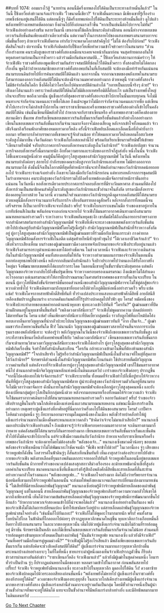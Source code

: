 ##บทที่ 1074: ออมแรงไว้สู้
“นายท่าน ตอนนี้มีครึ่งเทพลงไปใต้ดินเป็นระยะทางเก้าหมื่นลี้แล้ว!”
ในวันนี้ ปี้ชิงเยวี่ยส่งข่าวมาแจ้งแก่จ้าวเฟิง
‘ไวขนาดนี้เชียว?’
จ้าวเฟิงตื่นตระหนก
มีเพียงเขาที่รู้เรื่องร่างเทพซึ่งซ่อนอยู่แสนลี้ใต้ดิน แต่ตอนนี้จู่ๆ ก็มีครึ่งเทพแห่ลงไปใต้ดินเป็นระยะทางห้าหมื่นลี้แล้ว
ดูไปแล้วพลังเทพที่ร่างเทพสาดซัดออกมา ยิ่งผ่านไปก็ยิ่งอ่อนแรงเร็วขึ้น
“หากเป็นเช่นนี้ต่อไปอาจจะไม่ทัน!”
จ้าวเฟิงเอ่ยอย่างเคร่งขรึม
หลายวันมานี้ เขาเอาแต่ใช้ผลึกเซียนระดับล่างฝึกตน ตอนนี้ห่างจากขอบเขตเทวาเร้นลับชั้นต้นเพียงแค่ก้าวเดียวเท่านั้น
แต่ความเร็วในการสลายไปของแสงเทพตรงสนามรบอาจจะเพิ่มขึ้นเรื่อยๆ ถ้าหากจ้าวเฟิงยืดยาด เท่ากับว่าจะพลาดโอกาสสำคัญไป
“ไม่ได้ ต้องรีบไปก่อน!”
จ้าวเฟิงตัดสินใจแล้ว
ต่อจากนั้น จ้าวเฟิงจึงติดต่อกับปี้ชิงเยวี่ยเพื่อทำความเข้าใจข่าวคราวในสนามรบ
“ส่วนเรื่องร่างเทพ คนระดับสูงของราชวงศ์ทั้งสองเหมือนจะเคยเจอหน้ากันมาก่อน จนสุดท้ายตกลงกันให้หยุดสงครามก่อนเป็นการชั่วคราว แล้วร่วมมือกันค้นหาสมบัติ…”
ปี้ชิงเยวี่ยเล่าสถานการณ์คร่าวๆ ให้จ้าวเฟิงฟัง
ราชวงศ์ทั้งสองพูดเพียงร่วมกันสำรวจสมบัติที่ซ่อนไว้ใต้ดินชั่วคราว ทั้งสองฝ่ายไม่ได้ตกลงเรื่องอื่น พูดได้ว่าถ้าหากสมาชิกของราชวงศ์ทั้งสองพบกันในที่เก็บสมบัติ จะต้องลงมือทำร้ายกันแน่นอน
สนามรบบนดินย้ายไปที่การค้นหาสมบัติใต้ดินแล้ว
นอกจากนั้น จากอาณาเขตของพลังเทพในสนามรบ ก็สามารถมองออกว่าคลังสมบัติใต้ดินจะต้องมีจำนวนมหาศาลอย่างมาก
ด้วยเหตุนี้ ราชวงศ์ทั้งสองจึงไม่มีข้อจำกัดอื่นใดอีก ซึ่งก็คือไม่ว่าใครก็ลงไปค้นหาสบัติด้านล่างได้
“กลายเป็นแบบนี้จริงๆ ด้วย!”
จ้าวเฟิงเดาได้นานแล้ว
เพราะว่าคลังสมบัติใต้ดินไม่ใช่มิติเอกเทศหรือมิติลี้ลับอะไร แต่เป็นร่างเทพยิ่งใหญ่เกินจะเปรียบ
พอถึงเวลานั้น ผู้แข็งแกร่งที่สุดของราชวงศ์ทั้งสองจะเข้าไปภายในนั้นแทบทุกคน จึงไม่มีหนทางจะจำกัดจำนวนคนและรายชื่อได้เลย
ถึงแม้จะพูดว่าไม่มีการจำกัดจำนวนคนและรายชื่อ แต่เซียนทั่วไปเกรงว่าจะไม่กล้าเข้าไปภายใน
เพราะราชาเซียนและครึ่งเทพของราชวงศ์ทั้งสองต่างก็เข้าไปในคลังสมบัติใต้ดิน เช่นนั้นเซียนที่มีพลังทั่วไป ถ้าหากเจอกับราชาเซียนหรือ ครึ่งเทพของราชวงศ์ก็คงต้องตายสถานเดียว
ขั้นเทพ สำหรับเซียนขอบเขตเทวาเร้นลับชั้นแรกเริ่มหรือชั้นต้นแล้วยังห่างไกลอย่างมาก เซียนในขอบเขตเทวาเร้นลับชั้นแรกเริ่มจำนวนมากจึงอาจไม่ลองเสี่ยงดู
หลังจากเข้าใจทั้งหมดแล้ว จ้าวเฟิงจึงมาถึงเรือนพักอาศัยของหมอเทวดาอวี้หลิง
ครั้งนี้จ้าวเฟิงหยิบเลือดและเลือดเนื้อที่ล้ำค่ายิ่งกว่าออกมา ทรัพยากรล้ำค่าบรรพกาลที่เขาพอจะรู้จักส่วนน้อย ทำให้หมอเทวดาอวี้หลิงหลอมโอสถวิเศษระดับสูงได้มากขึ้น
เจ็ดวันต่อมา จ้าวเฟิงเก็บโอสถเหล่านี้ไป พร้อมกับเรียกเซียนราตรีทมิฬให้เข้าพบ
“เซียนราตรีทมิฬ จงรีบประกาศภารกิจลอบสังหารคนระดับสูงในวังเก้านิรย!”
จ้าวเฟิงเอ่ยบัญชา
จำนวนภารกิจลอบสังหารครั้งนี้มากมายนัก อีกทั้งความยากและระดับของภารกิจก็สูงส่งยิ่ง
หนึ่งในนั้น จ้าวเฟิงได้ชี้เฉพาะคนผู้หนึ่งด้วย คนผู้นั้นก็คือผู้อาวุโสสูงสุดของสำนักวิญญาณทมิฬ
ในวันนี้ พลังเทพในสนามรบกำลังค่อยๆ สลายไป กำลังรบของคนระดับสูงจากวังเก้านิรยและครึ่งเทพ ไม่มีทางออกจากสนามรบมาได้ ดังนั้นนี่จึงเป็นโอกาสดีที่สุดที่ตำหนักราชันจะทำให้พลังอำนาจของวังเก้านิรยลดน้อยถอยลงไป
จ้าวเฟิงกระจ่างแจ้งอย่างยิ่ง ถึงเขาจะไม่ลงมือกับวังเก้านิรยก่อน แต่หากรอหลังจากการขุดสมบัติในร่างเทพจบลง คนระดับสูงของวังเก้านิรยรวมไปถึงครึ่งเทพต้องลงมือจัดการตำหนักราชันอย่างแน่นอน
ในวันหนึ่ง หอสังหารเดียวดายประกาศภารกิจลอบสังหารที่มีรางวัลมหาศาล ส่วนคนที่ต้องไปสังหารล้วนเป็นสมาชิกคนสำคัญในระดับสูงของวังเก้านิรยและขั้วอำนาจในสังกัด
บรรดามือสังหารจะต้องคอยดูโอกาสด้วย ในเวลานี้ ความสนใจส่วนมากของวังเก้านิรยถูกดึงดูดจากคลังสมบัติใต้สนามรบ ด้วยเหตุนี้มือสังหารจำนวนมากจึงรับภารกิจ เสี่ยงอันตรายลองดูสักครั้ง
หลังจากสั่งการทั้งหมดนี้จนเสร็จสรรพ ก็เป็นเวลาที่จ้าวเฟิงจะจากไปแล้ว
พรึ่บ!
จ้าวเฟิงโบกเกราะแขนในมือ ร่างของเขาอยู่ภายในเงาทับซ้อนสีเงินเข้ม พลันอ่อนจางลงก่อนจะหายไป
จ้าวเฟิงใช้มนตราอากาศเดินทางมาถึงสนามรบมณฑลหลานอย่างรวดเร็ว
ระหว่างทาง จ้าวเฟิงพลันหยุดชะงัก เขาสัมผัสได้ถึงกลิ่นอายการอำพรางกายจากสำนักศาสตร์มารอย่างสำนักวิญญาณทมิฬ
จ้าวเฟิงที่เพิ่งจะทะลวงขอบเขตพลังเทวาเร้นลับชั้นต้น เข้าไปปะปนอยู่กับสำนักวิญญาณทมิฬโดยไม่รู้เนื้อรู้ตัว
สำนักวิญญาณทมิฬเป็นสำนักที่จ้าวหวางสังกัดอยู่ ผู้อาวุโสสูงสุดของสำนักวิญญาณทมิฬเป็นผู้เฒ่าผมขาวที่ร่วมมือกับเซียนเกราะดำ กางค่ายกลวิญญาณทมิฬล้อมสังหารจ้าวเฟิงในอดีต แต่สุดท้ายก็หนีหัวซุกหัวซุนไป
“ได้เวลาเอาชีวิตเจ้าแล้ว!”
จ้าวเฟิงหัวเราะเสียงเหี้ยม
บนร่างของผู้เฒ่าผมขาวมีดวงตาเทพจับเป้าหมายของจ้าวเฟิงประทับอยู่นานแล้ว จ้าวเฟิงจึงสามารถระบุตำแหน่งของเขาได้อย่างชัดเจน
ในช่วงเวลาหนึ่ง จ้าวเฟิงและจ้าวหวางเดินสวนกันในสำนักวิญญาณทมิฬ คนทั้งสองลอบยิ้มให้กัน
จ้าวหวางทำตามแผนการของจ้าวเฟิงในตอนนั้น ออกท่องยุทธภพไปช่วงหนึ่ง หลังจากกลับมาถึงสำนักแล้ว จึงป่าวประกาศไปว่าตนเองได้รับโอกาสยิ่งใหญ่มา จึงพัฒนาขอบเขตพลังได้แบบก้าวกระโดด
ในตอนนี้เขาอยู่ในขั้นราชันระดับสุดยอด แต่พลังวิญญาณของจ้าวหวางกลับไปถึงขั้นปฐมเซียน
จ้าวหวางครอบครองเนตรมรณะ ถึงแม้เขาไม่ได้สำแดงอะไรออกมา แต่เนตรมรณะทำให้การฝึกปราณมรณะในศาสตร์ซากศพของเขาราบรื่นเกินจะเปรียบ ในตอนนี้ ผู้อาวุโสที่มีพลังขั้นจักรพรรดิชั้นยอดส่วนหนึ่งของสำนักวิญญาณทมิฬอาจจะไม่ใช่คู่ต่อสู้ของจ้าวหวางด้วยซ้ำไป
จ้าวเฟิงเดินทางมาถึงหุบเขาที่อบอวลไปด้วยไอภูติผีแห่งหนึ่งอย่างรวดเร็ว
พรึ่บ แซ่ด แซ่ด!
จ้าวเฟิงโคจรกายสายฟ้าศักดิ์สิทธิ์ทันที ทั่วร่างเปล่งประกายแสงทองสายฟ้าศักดิ์สิทธิ์ ลายอัสนีสีเหลืองเข้มปรากฏขึ้นบนร่าง แรงกดดันแก่นพลังที่ไร้รูปร่างปกคลุมไปทั่วฟ้า
ตุบ โครม!
หมัดหนึ่งของจ้าวเฟิงปะทะทำลายขอบเขตค่ายกลด้านหน้าหุบเขา พุ่งทะลวงเข้าไปทันที
“ใครกัน?”
ผู้เฒ่าผมขาวที่ปิดด่านฝึกตนอยู่ในหุบเขาตื่นขึ้นทันที
“เพลิงดวงตาอัสนีเทวะ!”
จ้าวเฟิงไม่พูดมากความ ปลดปล่อยท่าไม้ตายทันควัน
โครม แซ่ด!
เห็นเพียงตราอัสนีเทวะที่บิดเบี้ยวกลุ่มหนึ่ง ราวกับลูกไฟที่เผาไหม้บิดโค้ง หอบเอากลิ่นอายวิญญาณที่น่ากลัวปะทะไปบนวิญญาณของผู้เฒ่าผมขาวทันที
“อ๊าก เป็นเจ้า…”
ผู้เฒ่าผมขาวร้องโหยหวนขึ้นทันใด
ฟิ้ว!
ไม่นานนัก วิญญาณของผู้เฒ่าผมขาวสลายไปจนสิ้นจากการระเบิดรุนแรงของพลังอัสนีเทวะ
จะต้องรู้ว่า พลังวิญญาณในวันนี้ของจ้าวเฟิงถึงขอบเขตเทวาเร้นลับชั้นสูง แม้กระทั่งราชาเซียนอวี่หลิงยังเคยพ่ายแพ้ให้กับ ‘เพลิงดวงตาอัสนีเทวะ’ เซียนขอบเขตเทวาเร้นลับชั้นแรกเริ่มจะต้านทานวิชาดวงตาวิญญาณอัสนีเทวะของจ้าวเฟิงได้อย่างไร
ผู้อาวุโสสูงสุดของสำนักวิญญาณทมิฬเกิดเรื่องขึ้น จึงทำให้ทั้งสำนักสั่นสะเทือน
“ใครกัน กล้าทะลวงเข้ามาในพื้นที่ต้องห้ามของสำนักวิญญาณทมิฬ?”
“ใจกล้าเสียจริง ไม่รู้หรือว่าสำนักวิญญาณทมิฬเป็นหนึ่งในขั้วอำนาจที่ใหญ่ที่สุดภายใต้วังเก้านิรย?”
จักรพรรดิส่วนหนึ่งในสำนักวิญญาณทมิฬตะโกนก่นด่า ใช้ประสาทสัมผัสวิญญาณกวาดผ่านทันที
แต่หลังจากที่จ้าวเฟิงสังหารผู้อาวุโสสูงสุดของสำนักวิญญาณทมิฬ เขาก็ใช้มนตราอากาศหนีไป
ด้านนอกตำหนักจิตวิญญาณหลักแห่งหนึ่งในดินแดนทวีป เงาร่างของจ้าวเฟิงค่อยๆ ปรากฏขึ้น
“จากนี้ไปคงต้องยกให้เจ้าจัดการแล้ว!”
จ้าวเฟิงระบายยิ้ม
ทั้งหมดที่จ้าวเฟิงทำไปก็เพื่อปูทางให้จ้าวหวาง
ทันทีที่ผู้อาวุโสสูงสุดของสำนักวิญญาณทมิฬตาย ผู้นำระดับสูงของวังเก้านิรยรวมตัวกันอยู่ที่สนามรบ จึงไม่มีเวลาว่างมาจัดการ ดังนั้นภายในสำนักวิญญาณทมิฬจะต้องเลือกผู้อาวุโสสูงสุดคนหนึ่ง และยังต้องเปลี่ยนกลุ่มผู้อาวุโสเป็นอีกกลุ่มหนึ่งด้วย
หลังจากมอบหมายเรื่องทั้งหมดให้จ้าวหวางแล้ว จ้าวเฟิงจึงใช้มนตราอากาศเดินทางไปที่สนามรบมณฑลหลานอย่างรวดเร็ว
หลายวันต่อมา!
พรึ่บ!
ร่างของจ้าวเฟิงปรากฏขึ้นในบริเวณใกล้เคียงเมืองแห่งหนึ่งแถวสนามรบมณฑลหลาน
แต่ขณะนี้เมืองรกร้างเป็นอย่างมาก เหตุเพราะผู้แข็งแกร่งที่อาศัยอยู่ที่นี่มากกว่าครึ่งลงไปใต้ดินของสนามรบ
โครม!
เงาปีศาจโลหิตม่วงกลุ่มหนึ่ง จู่ๆ ก็ทะยานออกมาจากมุมใดมุมหนึ่งของในเมือง พลังชั่วร้ายบ้าคลั่งทำให้ผู้แข็งแกร่งจำนวนมากในเมืองตื่นตระหนกและหวาดกลัว
“ข้าคิดว่าเจ้าจะไม่มาแล้วเสียอีก?”
หนานกงเซิ่งมองประเมินจ้าวเฟิงอย่างสนใจ
ถึงแม้เขาจะรู้ว่าจ้าวเฟิงครอบครองมนตราอากาศ จะเดินทางตามมาก็ง่ายดาย แต่คลังสมบัติใต้สนามรบก็อันตรายอย่างมาก เซียนขอบเขตเทวาเร้นลับชั้นแรกเริ่มและชั้นต้นทั่วไปยังไม่คิดจะเข้าไปภายใน
แต่จ้าวเฟิงมีความแค้นกับวังเก้านิรย ถ้าหากเจอกับราชาเซียนหรือครึ่งเทพของวังเก้านิรย จะต้องตายโดยไม่ต้องสงสัย
“พลังของเจ้า…”
หนานกงเซิ่งขมวดคิ้วน้อยๆ ขอบเขตพลังของจ้าวเฟิงเหมือนว่าไม่ได้พัฒนาอะไรชัดเจนนัก
“พี่เฟิง พาข้าไปด้วย!”
ในเวลานี้เอง จู่ๆ เสียงของจ้าวหยูเฟยก็ดังขึ้น
ไอสวรรค์ในฟ้าดินจู่ๆ ก็สั่นสะเทือนขึ้นทันที เห็นเงาสุกสว่างส่องประกายไปยังข้างกายของจ้าวเฟิง พลังสายเลือดที่รุนแรงพลันแตกกระจายออกไปทันที
จ้าวหยูเฟยในตอนนี้อยู่ขอบเขตเทวาเร้นลับชั้นต้น ผิวกายทั่วร่างของนางเปล่งแสงสุกสกาวสีม่วงเรืองรอง ละม้ายเทพธิดาน้ำแข็งที่สูงส่งเลอค่าเกินจะเปรียบ
ขนาดหนานกงเซิ่งที่แข็งแกร่งยังรู้สึกถึงพลังศักดิ์สิทธิ์และสายเลือดที่สั่นสะท้านอย่างหวาดกลัวในร่างตนเอง
“พลังของหยูเฟย…”
จ้าวเฟิงตกใจอย่างมาก
คิดไม่ถึงว่าทรัพยากรจำนวนน้อยนิดที่เขามอบให้จ้าวหยูเฟยในตอนนั้น จะส่งผลให้พลังของนางจนเกิดการเปลี่ยนแปลงมากมายเช่นนี้
“ไม่เสียทีที่มีสายเลือดเผ่าพันธุ์วิญญาณ!”
หนานกงเซิ่งย่อมรู้ดีว่าจ้าวหยูเฟยมีสายเลือดของเผ่าพันธุ์วิญญาณอยู่
แต่ในตอนนี้ สายเลือดเผ่าพันธุ์วิญญาณของจ้าวหยูเฟยกลับสร้างความหวาดกลัวให้เขาได้มากถึงเพียงเท่านี้ เห็นได้ว่าความเข้มข้นสายเลือดเผ่าพันธุ์วิญญาณของจ้าวหยูเฟยมีการพัฒนามากขึ้นไปอีกแล้ว
“ถ้าหากบวกพวกเจ้าสองคนเข้าไปก็น่าจะพอได้แล้ว!”
หนานกงเซิ่งเอ่ยอย่างเป็นกันเอง
พลังของจ้าวเฟิงไม่ได้เกิดการเปลี่ยนแปลง นี่ทำให้เขาผิดหวังอยู่บ้าง แต่สายเลือดเผ่าพันธุ์วิญญาณของจ้าวหยูเฟยน่าสนใจอย่างยิ่ง
“เช่นนั้นก็ไปกันเถอะ!”
จ้าวเฟิงก็ไม่ได้พูดอะไรมากมายนัก
พรึ่บ!
คนทั้งสามโบยบินไปไกล
ในฟ้าดินที่ไกลออกไปค่อยๆ ปรากฏหุบเหวลึกขนาดใหญ่ขึ้น หุบเหวลึกกว้างเกือบหมื่นลี้ยืดยาวไปถึงบนสนามรบ
ในละแวกของหุบเหวนั้น เต็มไปด้วยผู้แข็งแกร่งจำนวนนับไม่ถ้วนที่รายล้อมดูอยู่ มีราชัน จักรพรรดิเป็นหลัก และก็มีเซียนในขอบเขตเทวาเร้นลับชั้นแรกเริ่มจำนวนไม่น้อย
ส่วนคนที่รายล้อมดูตรงข้ามหุบเหวทั้งหมดเป็นต่างเผ่าพันธุ์
“นั่นมันจ้าวหยูเฟย หนานกงเซิ่ง แล้วยังมีจ้าวเฟิง!”
“คนที่เคยร่วมมือกับมารคู่หูผมม่วงนี่?”
“จ้าวเฟิงผู้นี้ไม่รู้อะไรเสียแล้ว มีพลังเพียงขอบเขตเทวาเร้นลับชั้นแรกเริ่ม แต่กลับคิดจะช่วงชิงคลังสมบัติใต้ดิน!”
ผู้แข็งแกร่งจำนวนมากแถวๆหุบเหวลึกบ้างตื่นตระหนกบ้างเอ่ยอย่างเยาะๆ
ในที่ใดที่หนึ่ง ชายเกราะดำผู้หนึ่งมองเห็นจ้าวเฟิงปรากฏตัวขึ้น ก็รีบส่งข่าวสารผ่านทางยันต์ส่งข่าว “ราชาเซียนอวี่หลิง จ้าวเฟิงมาแล้ว!”
แล้วยังมีผู้เฒ่าในชุดดำคนหนึ่ง ไอมารทั่วร่างปั่นป่วน จู่ๆ ก็ปรากฏแผ่นหยกในมือของเขา หลอมรวมเข้าไปในอากาศ ก่อนพลันสลายไป
เปรี๊ยะ!
จ้าวเฟิง จ้าวหยูเฟยยังมีหนานกงเซิ่ง ทะลวงเข้าไปในหุบเหวลึก มุดลงไปใต้ดิน
วิ้ง!
ดวงตาซ้ายของจ้าวเฟิงปกคลุมไปด้วยระลอกสีทองอ่อนชั้นหนึ่ง
“พลังเทพยังไม่หายไป ผู้แข็งแกร่งในราชวงศ์ทั้งสองยังรออยู่ใต้ดิน!”
ดวงตาของจ้าวเฟิงมองทะลุทุกสิ่ง
ในละแวกใกล้เคียงร่างเทพมีผู้แข็งแกร่งจำนวนมากของราชวงศ์ทั้งสอง
ผู้แข็งแกร่งเหล่านี้ส่วนมากจะอยู่รวมกันเป็นกลุ่ม โดยมีขั้วอำนาจหนึ่งเป็นผู้นำ
ส่วนขั้วอำนาจที่พอจะอยู่ใต้ดินได้ แทบจะเป็นขั้วอำนาจที่มีพลังแกร่งกล้าอย่างยิ่ง และมีอิทธิพลมากมายในดินแดนทวีป
……………………


[Go To Next Chapter]( ./312.md)